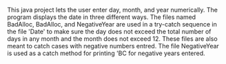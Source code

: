 This java project lets the user enter day, month, and year numerically. The program displays the date in three different ways. The files named BadAlloc, BadAlloc, and NegativeYear are used in a try-catch sequence in the file 'Date' to make sure the day does not exceed the total number of days in any month and the month does not exceed 12. These files are also meant to catch cases with negative numbers entred. The file NegativeYear is used as a catch method for printing 'BC for negative years entered. 
